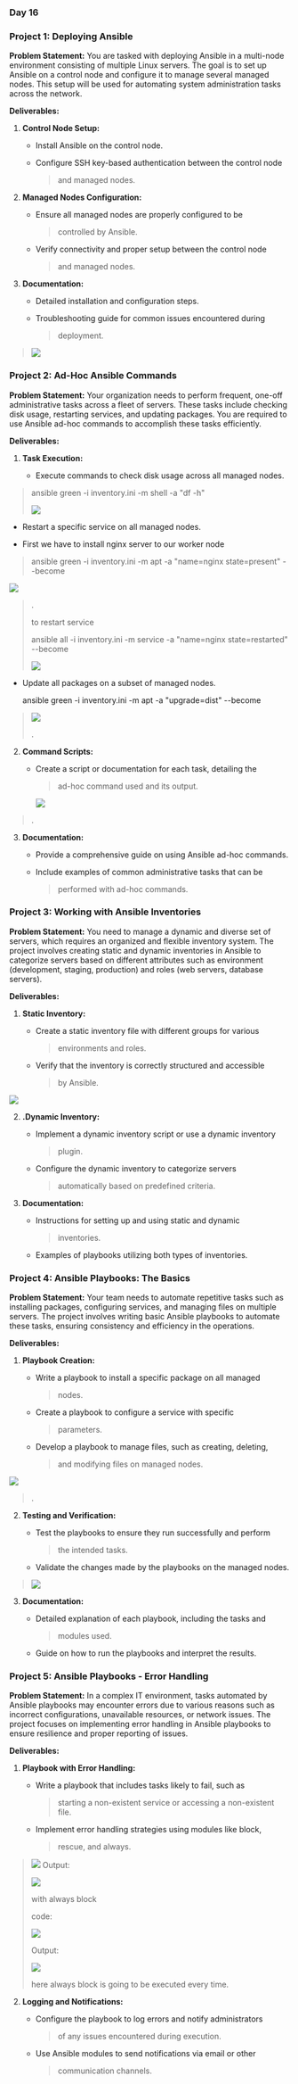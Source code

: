 ### **Day 16**

### **Project 1: Deploying Ansible**

**Problem Statement:** You are tasked with deploying Ansible in a
multi-node environment consisting of multiple Linux servers. The goal is
to set up Ansible on a control node and configure it to manage several
managed nodes. This setup will be used for automating system
administration tasks across the network.

**Deliverables:**

1.  **Control Node Setup:**

    -   Install Ansible on the control node.

    -   Configure SSH key-based authentication between the control node
        > and managed nodes.

2.  **Managed Nodes Configuration:**

    -   Ensure all managed nodes are properly configured to be
        > controlled by Ansible.

    -   Verify connectivity and proper setup between the control node
        > and managed nodes.

3.  **Documentation:**

    -   Detailed installation and configuration steps.

    -   Troubleshooting guide for common issues encountered during
        > deployment.

> ![](.//media/image1.png)

### **Project 2: Ad-Hoc Ansible Commands**

**Problem Statement:** Your organization needs to perform frequent,
one-off administrative tasks across a fleet of servers. These tasks
include checking disk usage, restarting services, and updating packages.
You are required to use Ansible ad-hoc commands to accomplish these
tasks efficiently.

**Deliverables:**

1.  **Task Execution:**

    -   Execute commands to check disk usage across all managed nodes.

> ansible green -i inventory.ini -m shell -a "df -h"
>
> ![](.//media/image2.png)

-   Restart a specific service on all managed nodes.

-   First we have to install nginx server to our worker node

> ansible green -i inventory.ini -m apt -a "name=nginx state=present"
> \--become

![](.//media/image3.png)

> .
>
> to restart service
>
> ansible all -i inventory.ini -m service -a \"name=nginx
> state=restarted\" \--become
>
> ![](.//media/image4.png)

-   Update all packages on a subset of managed nodes.

    ansible green -i inventory.ini -m apt -a \"upgrade=dist\" \--become

> ![](.//media/image5.png)
>
> .

2.  **Command Scripts:**

    -   Create a script or documentation for each task, detailing the
        > ad-hoc command used and its output.

        ![](.//media/image6.png)

> .

3.  **Documentation:**

    -   Provide a comprehensive guide on using Ansible ad-hoc commands.

    -   Include examples of common administrative tasks that can be
        > performed with ad-hoc commands.

### **Project 3: Working with Ansible Inventories**

**Problem Statement:** You need to manage a dynamic and diverse set of
servers, which requires an organized and flexible inventory system. The
project involves creating static and dynamic inventories in Ansible to
categorize servers based on different attributes such as environment
(development, staging, production) and roles (web servers, database
servers).

**Deliverables:**

1.  **Static Inventory:**

    -   Create a static inventory file with different groups for various
        > environments and roles.

    -   Verify that the inventory is correctly structured and accessible
        > by Ansible.

![](.//media/image7.png)

2.  **.Dynamic Inventory:**

    -   Implement a dynamic inventory script or use a dynamic inventory
        > plugin.

    -   Configure the dynamic inventory to categorize servers
        > automatically based on predefined criteria.

3.  **Documentation:**

    -   Instructions for setting up and using static and dynamic
        > inventories.

    -   Examples of playbooks utilizing both types of inventories.

### **Project 4: Ansible Playbooks: The Basics**

**Problem Statement:** Your team needs to automate repetitive tasks such
as installing packages, configuring services, and managing files on
multiple servers. The project involves writing basic Ansible playbooks
to automate these tasks, ensuring consistency and efficiency in the
operations.

**Deliverables:**

1.  **Playbook Creation:**

    -   Write a playbook to install a specific package on all managed
        > nodes.

    -   Create a playbook to configure a service with specific
        > parameters.

    -   Develop a playbook to manage files, such as creating, deleting,
        > and modifying files on managed nodes.

![](.//media/image8.png)

> .

2.  **Testing and Verification:**

    -   Test the playbooks to ensure they run successfully and perform
        > the intended tasks.

    -   Validate the changes made by the playbooks on the managed nodes.

> ![](.//media/image9.png)

3.  **Documentation:**

    -   Detailed explanation of each playbook, including the tasks and
        > modules used.

    -   Guide on how to run the playbooks and interpret the results.

### **Project 5: Ansible Playbooks - Error Handling**

**Problem Statement:** In a complex IT environment, tasks automated by
Ansible playbooks may encounter errors due to various reasons such as
incorrect configurations, unavailable resources, or network issues. The
project focuses on implementing error handling in Ansible playbooks to
ensure resilience and proper reporting of issues.

**Deliverables:**

1.  **Playbook with Error Handling:**

    -   Write a playbook that includes tasks likely to fail, such as
        > starting a non-existent service or accessing a non-existent
        > file.

    -   Implement error handling strategies using modules like block,
        > rescue, and always.

> ![](.//media/image10.png)
> Output:
>
> ![](.//media/image11.png)
>
> with always block
>
> code:
>
> ![](.//media/image12.png)
>
> Output:
>
> ![](.//media/image13.png)
>
> here always block is going to be executed every time.

2.  **Logging and Notifications:**

    -   Configure the playbook to log errors and notify administrators
        > of any issues encountered during execution.

    -   Use Ansible modules to send notifications via email or other
        > communication channels.
